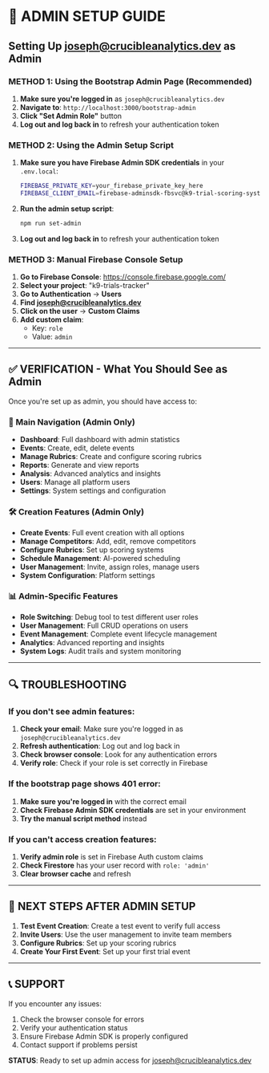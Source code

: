 # 🔐 ADMIN SETUP GUIDE

## **Setting Up joseph@crucibleanalytics.dev as Admin**

### **METHOD 1: Using the Bootstrap Admin Page (Recommended)**

1. **Make sure you're logged in** as `joseph@crucibleanalytics.dev`
2. **Navigate to**: `http://localhost:3000/bootstrap-admin`
3. **Click "Set Admin Role"** button
4. **Log out and log back in** to refresh your authentication token

### **METHOD 2: Using the Admin Setup Script**

1. **Make sure you have Firebase Admin SDK credentials** in your `.env.local`:
   ```bash
   FIREBASE_PRIVATE_KEY=your_firebase_private_key_here
   FIREBASE_CLIENT_EMAIL=firebase-adminsdk-fbsvc@k9-trial-scoring-system.iam.gserviceaccount.com
   ```

2. **Run the admin setup script**:
   ```bash
   npm run set-admin
   ```

3. **Log out and log back in** to refresh your authentication token

### **METHOD 3: Manual Firebase Console Setup**

1. **Go to Firebase Console**: https://console.firebase.google.com/
2. **Select your project**: "k9-trials-tracker"
3. **Go to Authentication** → **Users**
4. **Find joseph@crucibleanalytics.dev**
5. **Click on the user** → **Custom Claims**
6. **Add custom claim**:
   - Key: `role`
   - Value: `admin`

---

## **✅ VERIFICATION - What You Should See as Admin**

Once you're set up as admin, you should have access to:

### **🎯 Main Navigation (Admin Only)**
- **Dashboard**: Full dashboard with admin statistics
- **Events**: Create, edit, delete events
- **Manage Rubrics**: Create and configure scoring rubrics
- **Reports**: Generate and view reports
- **Analysis**: Advanced analytics and insights
- **Users**: Manage all platform users
- **Settings**: System settings and configuration

### **🛠️ Creation Features (Admin Only)**
- **Create Events**: Full event creation with all options
- **Manage Competitors**: Add, edit, remove competitors
- **Configure Rubrics**: Set up scoring systems
- **Schedule Management**: AI-powered scheduling
- **User Management**: Invite, assign roles, manage users
- **System Configuration**: Platform settings

### **📊 Admin-Specific Features**
- **Role Switching**: Debug tool to test different user roles
- **User Management**: Full CRUD operations on users
- **Event Management**: Complete event lifecycle management
- **Analytics**: Advanced reporting and insights
- **System Logs**: Audit trails and system monitoring

---

## **🔍 TROUBLESHOOTING**

### **If you don't see admin features:**

1. **Check your email**: Make sure you're logged in as `joseph@crucibleanalytics.dev`
2. **Refresh authentication**: Log out and log back in
3. **Check browser console**: Look for any authentication errors
4. **Verify role**: Check if your role is set correctly in Firebase

### **If the bootstrap page shows 401 error:**

1. **Make sure you're logged in** with the correct email
2. **Check Firebase Admin SDK credentials** are set in your environment
3. **Try the manual script method** instead

### **If you can't access creation features:**

1. **Verify admin role** is set in Firebase Auth custom claims
2. **Check Firestore** has your user record with `role: 'admin'`
3. **Clear browser cache** and refresh

---

## **🚀 NEXT STEPS AFTER ADMIN SETUP**

1. **Test Event Creation**: Create a test event to verify full access
2. **Invite Users**: Use the user management to invite team members
3. **Configure Rubrics**: Set up your scoring rubrics
4. **Create Your First Event**: Set up your first trial event

---

## **📞 SUPPORT**

If you encounter any issues:
1. Check the browser console for errors
2. Verify your authentication status
3. Ensure Firebase Admin SDK is properly configured
4. Contact support if problems persist

**STATUS**: Ready to set up admin access for joseph@crucibleanalytics.dev
